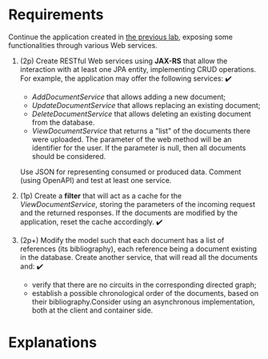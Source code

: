 # **Requirements**

Continue the application created in [the previous lab](https://profs.info.uaic.ro/~acf/tj/labs/lab_07.html), exposing some functionalities through various Web services.

1.  (2p) Create RESTful Web services using **JAX-RS** that allow the interaction with at least one JPA entity, implementing CRUD operations. For example, the application may offer the following services: ✔️
 
    -   _AddDocumentService_ that allows adding a new document;
    -   _UpdateDocumentService_ that allows replacing an existing document;
    -   _DeleteDocumentService_ that allows deleting an existing document from the database.
    -   _ViewDocumentService_ that returns a "list" of the documents there were uploaded. The parameter of the web method will be an identifier for the user. If the parameter is null, then all documents should be considered.
    
    Use JSON for representing consumed or produced data. Comment (using OpenAPI) and test at least one service.
    
2.  (1p) Create a **filter** that will act as a cache for the _ViewDocumentService_, storing the parameters of the incoming request and the returned responses. If the documents are modified by the application, reset the cache accordingly. ✔️
    
3.  (2p+) Modify the model such that each document has a list of references (its bibliography), each reference being a document existing in the database. Create another service, that will read all the documents and: ✔️
    -   verify that there are no circuits in the corresponding directed graph;
    -   establish a possible chronological order of the documents, based on their bibliography.Consider using an asynchronous implementation, both at the client and container side.

# **Explanations**

